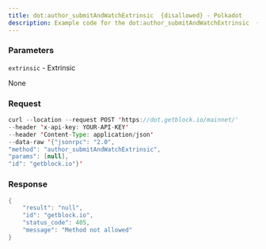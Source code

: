 ```yaml
---
title: dot:author_submitAndWatchExtrinsic  {disallowed} - Polkadot
description: Example code for the dot:author_submitAndWatchExtrinsic  {disallowed} json-rpc method. Сomplete guide on how to use dot:author_submitAndWatchExtrinsic  {disallowed} json-rpc in GetBlock.io Web3 documentation.
---
```


### Parameters


`extrinsic` - Extrinsic

None

### Request

``` java
curl --location --request POST 'https://dot.getblock.io/mainnet/' 
--header 'x-api-key: YOUR-API-KEY' 
--header 'Content-Type: application/json' 
--data-raw '{"jsonrpc": "2.0",
"method": "author_submitAndWatchExtrinsic",
"params": [null],
"id": "getblock.io"}'
```

###  Response

``` java
{
    "result": "null",
    "id": "getblock.io",
    "status_code": 405,
    "message": "Method not allowed"
}
```

